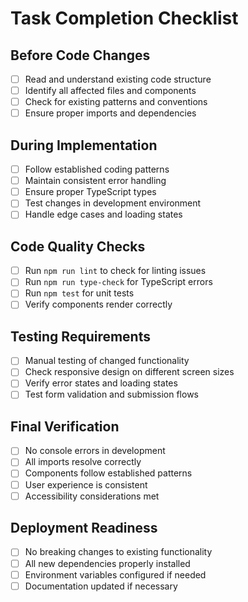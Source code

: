 # Task Completion Checklist

## Before Code Changes
- [ ] Read and understand existing code structure
- [ ] Identify all affected files and components
- [ ] Check for existing patterns and conventions
- [ ] Ensure proper imports and dependencies

## During Implementation
- [ ] Follow established coding patterns
- [ ] Maintain consistent error handling
- [ ] Ensure proper TypeScript types
- [ ] Test changes in development environment
- [ ] Handle edge cases and loading states

## Code Quality Checks
- [ ] Run `npm run lint` to check for linting issues
- [ ] Run `npm run type-check` for TypeScript errors
- [ ] Run `npm test` for unit tests
- [ ] Verify components render correctly

## Testing Requirements
- [ ] Manual testing of changed functionality
- [ ] Check responsive design on different screen sizes
- [ ] Verify error states and loading states
- [ ] Test form validation and submission flows

## Final Verification
- [ ] No console errors in development
- [ ] All imports resolve correctly
- [ ] Components follow established patterns
- [ ] User experience is consistent
- [ ] Accessibility considerations met

## Deployment Readiness
- [ ] No breaking changes to existing functionality
- [ ] All new dependencies properly installed
- [ ] Environment variables configured if needed
- [ ] Documentation updated if necessary